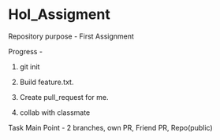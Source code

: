 # Hol_Assigment
Repository purpose - First Assignment

Progress - 
1. git init

2. Build feature.txt.

3. Create pull_request for me.

4. collab with classmate

Task Main Point - 2 branches, own PR, Friend PR, Repo(public)

